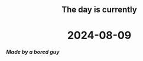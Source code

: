 <h2 align=center>The day is currently</h2>
<h1 align=center><!--TIME BEGIN-->2024-08-09<!--TIME END--></h1>
<h5>Made by a bored guy</h5>
